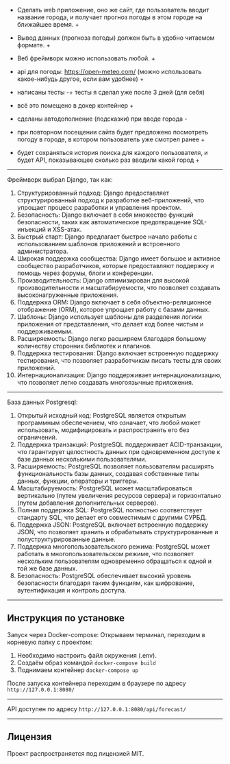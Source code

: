- Сделать web приложение, оно же сайт, где пользователь вводит название города,
и получает прогноз погоды в этом городе на ближайшее время. +

- Вывод данных (прогноза погоды) должен быть в удобно читаемом формате. +
- Веб фреймворк можно использовать любой. +

- api для погоды: https://open-meteo.com/ 
(можно использовать какое-нибудь другое, если вам удобнее) +
- написаны тесты -+ тесты я сделал уже после 3 дней (для себя)
- всё это помещено в докер контейнер +
- сделаны автодополнение (подсказки) при вводе города -
- при повторном посещении сайта будет предложено посмотреть погоду в городе,
в котором пользователь уже смотрел ранее +
- будет сохраняться история поиска для каждого пользователя,
и будет API, показывающее сколько раз вводили какой город +

---

Фреймворк выбрал Django, так как:
1.  Структурированный подход: Django предоставляет структурированный подход к разработке веб-приложений, что упрощает процесс разработки и управления проектом.
2.  Безопасность: Django включает в себя множество функций безопасности, таких как автоматическое предотвращение SQL-инъекций и XSS-атак.
3.  Быстрый старт: Django предлагает быстрое начало работы с использованием шаблонов приложений и встроенного администратора.
4.  Широкая поддержка сообщества: Django имеет большое и активное сообщество разработчиков, которые предоставляют поддержку и помощь через форумы, блоги и конференции.
5.  Производительность: Django оптимизирован для высокой производительности и масштабируемости, что позволяет создавать высоконагруженные приложения.
6.  Поддержка ORM: Django включает в себя объектно-реляционное отображение (ORM), которое упрощает работу с базами данных.
7.  Шаблоны: Django использует шаблоны для разделения логики приложения от представления, что делает код более чистым и поддерживаемым.
8.  Расширяемость: Django легко расширяем благодаря большому количеству сторонних библиотек и плагинов.
9.  Поддержка тестирования: Django включает встроенную поддержку тестирования, что позволяет разработчикам писать тесты для своих приложений.
10.  Интернационализация: Django поддерживает интернационализацию, что позволяет легко создавать многоязычные приложения.

---

База данных Postgresql:
1.  Открытый исходный код: PostgreSQL является открытым программным обеспечением, что означает, что любой может использовать, модифицировать и распространять его без ограничений.
2.  Поддержка транзакций: PostgreSQL поддерживает ACID-транзакции, что гарантирует целостность данных при одновременном доступе к базе данных несколькими пользователями.
3.  Расширяемость: PostgreSQL позволяет пользователям расширять функциональность базы данных, создавая собственные типы данных, функции, операторы и триггеры.
4.  Масштабируемость: PostgreSQL может масштабироваться вертикально (путем увеличения ресурсов сервера) и горизонтально (путем добавления дополнительных серверов).
6.  Полная поддержка SQL: PostgreSQL полностью соответствует стандарту SQL, что делает его совместимым с другими СУРБД.
7.  Поддержка JSON: PostgreSQL включает встроенную поддержку JSON, что позволяет хранить и обрабатывать структурированные и полуструктурированные данные.
8.  Поддержка многопользовательского режима: PostgreSQL может работать в многопользовательском режиме, что позволяет нескольким пользователям одновременно обращаться к одной и той же базе данных.
9.  Безопасность: PostgreSQL обеспечивает высокий уровень безопасности благодаря таким функциям, как шифрование, аутентификация и контроль доступа.

---

<h2>Инструкция по установке</h2>

Запуск через Docker-compose:
Открываем терминал, переходим в корневую папку с проектом:

1. Необходимо настроить файл окружения (.env).
2. Создаём образ командой ```docker-compose build```
3. Поднимаем контейнер ```docker-compose up```

После запуска контейнера переходим в браузере по адресу ```http://127.0.0.1:8080/```

---

API доступен по адресу ```http://127.0.0.1:8080/api/forecast/```

---

<h2>Лицензия</h2>
Проект распространяется под лицензией MIT.